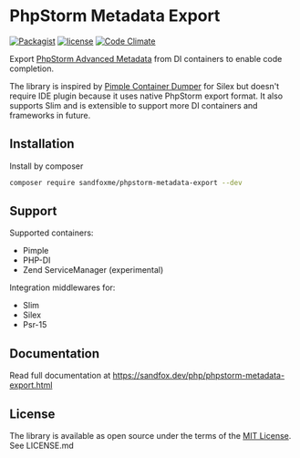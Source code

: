 # PhpStorm Metadata Export

[![Packagist](https://img.shields.io/packagist/v/sandfoxme/phpstorm-metadata-export.svg)](https://packagist.org/packages/sandfoxme/phpstorm-metadata-export)
[![license](https://img.shields.io/github/license/sandfoxme/phpstorm-metadata-export.svg)](https://opensource.org/licenses/MIT)
[![Code Climate](https://img.shields.io/codeclimate/maintainability/sandfoxme/phpstorm-metadata-export.svg)](https://codeclimate.com/github/sandfoxme/phpstorm-metadata-export)

Export [PhpStorm Advanced Metadata](https://confluence.jetbrains.com/display/PhpStorm/PhpStorm+Advanced+Metadata)
from DI containers to enable code completion.

The library is inspired by [Pimple Container Dumper](https://github.com/Sorien/silex-pimple-dumper) for Silex but
doesn't require IDE plugin because it uses native PhpStorm export format. It also supports Slim and is extensible to
support more DI containers and frameworks in future.

## Installation

Install by composer

```sh
composer require sandfoxme/phpstorm-metadata-export --dev
```

## Support

Supported containers:

* Pimple
* PHP-DI
* Zend ServiceManager (experimental)

Integration middlewares for:

* Slim
* Silex
* Psr-15

## Documentation

Read full documentation at <https://sandfox.dev/php/phpstorm-metadata-export.html>

## License

The library is available as open source under the terms of the [MIT License](https://opensource.org/licenses/MIT).
See LICENSE.md

